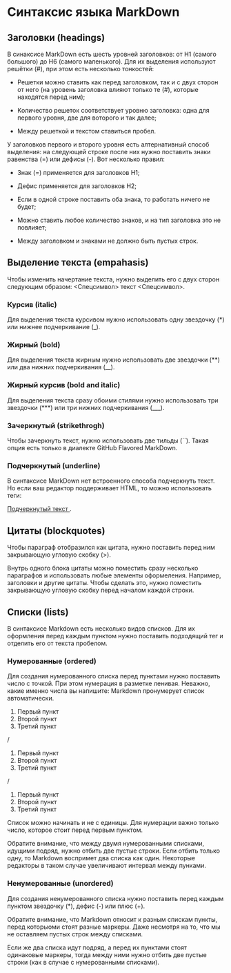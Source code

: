 # Синтаксис языка MarkDown

## Заголовки (headings)

В синаксисе MarkDown есть шесть уровней заголовков: от Н1 (самого большого) до Н6 (самого маленького). Для их выделения используют решётки (#), при этом есть несколько тонкостей:

* Решетки можно ставить как перед заголовком, так и с двух сторон от него (на уровень заголовка влияют только те (#), которые находятся перед ним);

* Количество решеток соответствует уровню заголовка: одна для первого уровня, две для воторого и так далее;

* Между решеткой и текстом ставиться пробел.

У заголовков первого и второго уровня есть алтернативный способ выделения: 
на следующей строке после них нужно поставить знаки равенства (=) или дефисы (-).
Вот несколько правил:

* Знак (=) применяется для заголовков Н1;

* Дефис применяется для заголовков Н2;

* Если в одной строке поставить оба знака, то работать ничего не будет;

* Можно ставить любое количество знаков, и на тип заголовка это не повлияет;

* Между заголовком и знаками не должно быть пустых строк.

## Выделение текстa (empahasis)

Чтобы изменить начертание текста, нужно выделить его с двух сторон следующим образом:
<Спецсимвол> текст <Спецсимвол>.

### Курсив (italic)

Для выделения текста курсивом нужно использовать одну звездочку (*) или нижнее подчеркивание (_).

### Жирный (bold)

Для выделения текста жирным нужно использовать две звездочки (**) или два нижних подчеркивания (__).

### Жирный курсив (bold and italic)

Для выделения текста сразу обоими стилями нужно использовать три звездочки (***) или три нижних подчеркивания (___).

### Зачеркнутый (strikethrogh)

Чтобы зачеркнуть текст, нужно использовать две тильды (``). Такая опция есть только в диалекте GitHub Flavored MarkDown.

### Подчеркнутый (underline)

В синтаксисе MarkDown нет встроенного способа подчеркнуть текст. Но если ваш редактор поддерживает HTML, то можно использовать теги:

<u> Подчеркнутый текст </u>.

## Цитаты (blockquotes)

Чтобы параграф отобразился как цитата, нужно поставить перед ним закрывающую угловую скобку (>).

Внутрь одного блока цитаты можно поместить сразу несколько параграфов и использовать любые элементы оформеления. Например, заголовки и другие цитаты.
Чтобы сделать это, нужно поместить закрывающую угловую скобку перед началом каждой строки.

## Списки (lists)

В синтаксисе Markdown есть несколько видов списков. Для их оформления перед каждым пунктом нужно поставить подходящий тег и отделить его от текста пробелом.

### Нумерованные (ordered)

Для создания нумерованного списка перед пунктами нужно поставить число с точкой. При этом нумерация в разметке ленивая. Неважно, какие именно числа вы напишите: Markdown пронумерует список автоматически.

1. Первый пункт
2. Второй пункт
3. Третий пункт

/

1. Первый пункт
1. Второй пункт
1. Третий пункт

/

1. Первый пункт 
73. Второй пункт
9. Третий пункт

Список можно начинать и не с единицы. Для нумерации важно только число, которое стоит перед первым пунктом.

Обратите внимание, что между двумя нумерованными списками, идущими подряд, нужно отбить две пустые строки. Если отбить только одну, то Markdown воспримет два списка как один. Некоторые редакторы в таком случае увеличивают интервал между пунками.

### Ненумерованные (unordered)

Для создания ненумерованного списка нужно поставить перед каждым пунктом звездочку (*), дефис (-) или плюс (+).

Обратите внимание, что Markdown относит к разным спискам пункты, перед которыоми стоят разные маркеры. Даже несмотря на то, что мы не оставляем пустых строк между списками.

Если же два списка идут подряд, а перед их пунктами стоят одинаковые маркеры, тогда между ними нужно отбить две пустые строки (как в случае с нумерованными списками).